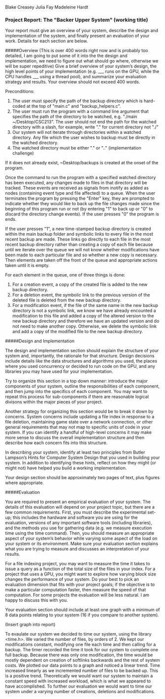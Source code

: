 Blake Creasey
Julia Fay
Madeleine Hardt

### Project Report: The "Backer Upper System" (working title)

Your report must give an overview of your system, describe the design and implementation of the system, and finally present an evaluation of your work. Details for each section are below.

#####Overview (This is over 400 words right now and is probably too detailed, I am going to put some of it into the the design and implementation, we need to figure out what should go where, otherwise we will be super repeditive)
Give a brief overview of your system’s design, the high level points of your implementation (e.g. ___ runs on the GPU, while the CPU handles ___ using a thread pool), and summarize your evaluation strategy and results.
Your overview should not exceed 400 words.

Preconditions: 
1. The user must specify the path of the backup directory which is hard-coded at the top of "main.c" and "backup_helpers.c".
2. The user must run the program with a command line argument that specifies the path of the directory to be watched, e.g. "./main ~/Desktop/CSC213". The user should not end the path for the watched directory with a slash, for example, write "." for current directory not "./"
3. Our system will not iterate through directories within a watched directory. Any file which the user wishes to backup must be directly in the watched directory.
4. The watched directory must be either "." or ".." (implementation challenge)

If it does not already exist, ~Desktop/backups is created at the onset of the program. 

Once the command to run the program with a specified watched directory has been executed, any changes made to files in that directory will be tracked. These events are received as signals from inotify as added as nodes (containing event type and file affected) to a queue. When the user terminates the program by pressing the "Enter" key, they are prompted to indicate whether they would like to back up the file changes made since the beginning of this program run or not (by entering "1" to back up or "0" to discard the directory change events). If the user presses "0" the program is ends.

If the user presses "1", a new time-stamped backup directory is created within the main backup folder and symbolic links to every file in the most recent backup are made. These links go directly to each file in the most recent backup directory rather than creating a copy of each file because until we iterate over the queue we will not know whether modifications have been made to each particular file and so whether a new copy is necessary. Then elements are taken off the front of the queue and appropriate actions taken until it is empty.

For each element in the queue, one of three things is done:
1. For a creation event, a copy of the created file is added to the new backup directory. 
2. For a deletion event, the symbolic link to the previous version of the deleted file is deleted from the new backup directory.
3. For a modification event, if the file of the same name in the new backup directory is not a symbolic link, we know we have already encounted a modification to this file and added a copy of the altered version to the new backup directory and therefore we have an updated version and do not need to make another copy. Otherwise, we delete the symbolic link and add a copy of the modified file to the new backup directory.


#####Design and Implementation

The design and implementation section should explain the structure of your system and, importantly, the rationale for that structure. Design decisions include details like the data structures and algorithms you used, the places where you used concurrency or decided to run code on the GPU, and any libraries you may have used for your implementation.

Try to organize this section in a top down manner: introduce the major components of your system, outline the responsibilities of each component, and then jump into the specifics of each component. You may want to repeat this process for sub-components if there are reasonable logical divisons within the major pieces of your project.

Another strategy for organizing this section would be to break it down by concerns. System concerns include updating a file index in response to a file deletion, maintaining game state over a network connection, or other general requirements that may not map to specific units of code in your system. If you can identify a handful of high-level concerns it may make more sense to discuss the overall implementation structure and then describe how each concern fits into this structure.

In describing your system, identify at least two principles from Butler Lampson’s Hints for Computer System Design that you used in building your system. In addition to identifying these hints, reflect on how they might (or might not) have helped you build a working implementation.

Your design section should be approximately two pages of text, plus figures where appropriate.

#####Evaluation

You are required to present an empirical evaluation of your system. The details of this evaluation will depend on your project topic, but there are a few common requirements. First, you must describe the experimental set-up; this includes the hardware and software you are using for the evaluation, versions of any important software tools (including libraries), and the methods you use for gathering data (e.g. we measure execution time using the time command). Then, you should measure an appropriate aspect of your system’s behavior while varying some aspect of the load on your system or its environment. Make sure your evaluation section explains what you are trying to measure and discusses an interpretation of your results.

For a file indexing project, you may want to measure the time it takes to issue a query as a function of the total size of the files in your index. For a project that uses a GPU, you might want to explore how varying block size changes the performance of your system. Do your best to pick an evaluation dimension that fits with your project goals; if the objective is to make a particular computation faster, then measure the speed of that computation. For some projects the evaluation will be less natural. I am happy to discuss this with you.

Your evaluation section should include at least one graph with a minimum of 8 data points relating to your system (16 if you compare to another system).

(Insert graph into report)

To evaulate our system we decided to time our system, using the library <time.h>. We varied the number of files, by orders of 2. We kept our modifications constant, modifying one file each time and then calling for a backup. The timer recorded the time it took for our system to complete one full backup. Because there was only one modification, the time would be mostly dependent on creation of softlinks backwards and the rest of system costs. We plotted our data points to a graph and noticed a linear trend. Time increased linearly as we incremented number of files to be backed up. This is a positive trend. Theoretically we would want our system to maintain a constant speed with increased workload, which is what we appeared to have accomplished. To further our evaluation we would want to time our system under a varying number of creations, deletions and modifications.  

